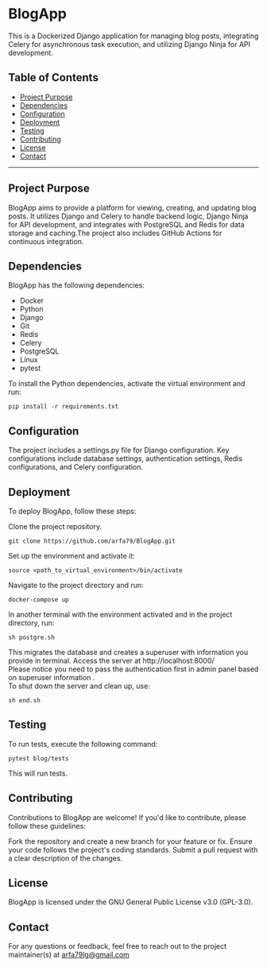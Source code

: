 # BlogApp

This is a Dockerized Django application for managing blog posts, integrating Celery for asynchronous task execution, and utilizing Django Ninja for API development.

## Table of Contents
- [Project Purpose](#project-purpose)
- [Dependencies](#dependencies)
- [Configuration](#configuration)
- [Deployment](#deployment)
- [Testing](#testing)
- [Contributing](#contributing)
- [License](#license)
- [Contact](#contact)

---

## Project Purpose

BlogApp aims to provide a platform for viewing, creating, and updating blog posts. It utilizes Django and Celery to handle backend logic, Django Ninja for API development, and integrates with PostgreSQL and Redis for data storage and caching.The project also includes GitHub Actions for continuous integration.

## Dependencies

BlogApp has the following dependencies:
- Docker
- Python
- Django
- Git
- Redis
- Celery
- PostgreSQL
- Linux
- pytest

To install the Python dependencies, activate the virtual environment and run:

    pip install -r requirements.txt

## Configuration

The project includes a settings.py file for Django configuration. Key configurations include database settings, authentication settings, Redis configurations, and Celery configuration.

## Deployment

To deploy BlogApp, follow these steps:

Clone the project repository.

    git clone https://github.com/arfa79/BlogApp.git

Set up the environment and activate it:

    source <path_to_virtual_environment>/bin/activate

Navigate to the project directory and run:

    docker-compose up

In another terminal with the environment activated and in the project directory, run:

    sh postgre.sh

This migrates the database and creates a superuser with information you provide in terminal.
Access the server at http://localhost:8000/ </br>
Please notice you need to pass the authentication first in admin panel based on superuser information . </br>
To shut down the server and clean up, use:

    sh end.sh

## Testing

To run tests, execute the following command:

    pytest blog/tests

This will run tests.

## Contributing

Contributions to BlogApp are welcome! If you'd like to contribute, please follow these guidelines:

Fork the repository and create a new branch for your feature or fix.
Ensure your code follows the project's coding standards.
Submit a pull request with a clear description of the changes.

## License

BlogApp is licensed under the GNU General Public License v3.0 (GPL-3.0).

## Contact

For any questions or feedback, feel free to reach out to the project maintainer(s) at arfa79lg@gmail.com

